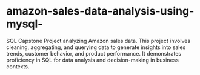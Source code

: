 # amazon-sales-data-analysis-using-mysql-
SQL Capstone Project analyzing Amazon sales data. This project involves cleaning, aggregating, and querying data to generate insights into sales trends, customer behavior, and product performance. It demonstrates proficiency in SQL for data analysis and decision-making in business contexts.
